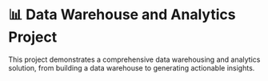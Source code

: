 # 📊 Data Warehouse and Analytics Project

This project demonstrates a comprehensive data warehousing and analytics solution, from building a data warehouse to generating actionable insights.
